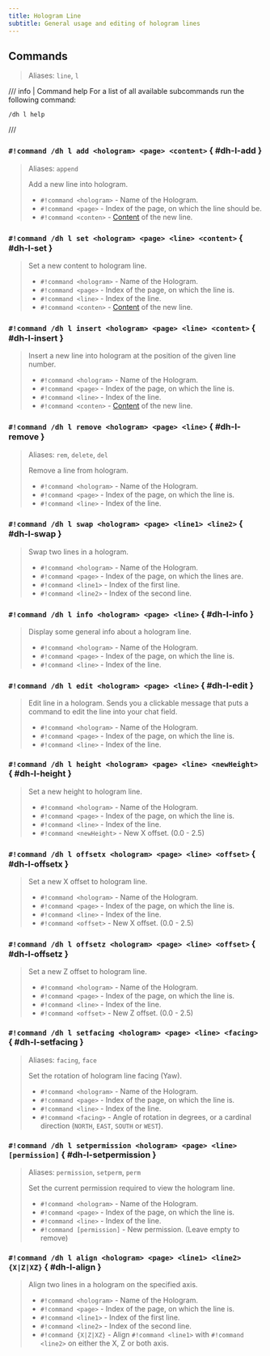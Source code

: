```yaml
---
title: Hologram Line
subtitle: General usage and editing of hologram lines
---
```


## Commands

> Aliases: `line`, `l`

/// info | Command help
For a list of all available subcommands run the following command:  
```
/dh l help
```
///

### `#!command /dh l add <hologram> <page> <content>` { #dh-l-add }

> Aliases: `append`
> 
> Add a new line into hologram.
> 
> - `#!command <hologram>` - Name of the Hologram.
> - `#!command <page>` - Index of the page, on which the line should be.
> - `#!command <conten>` - [Content](../format-and-colors/index.md) of the new line.

### `#!command /dh l set <hologram> <page> <line> <content>` { #dh-l-set }

> Set a new content to hologram line.
> 
> - `#!command <hologram>` - Name of the Hologram.
> - `#!command <page>` - Index of the page, on which the line is.
> - `#!command <line>` - Index of the line.
> - `#!command <conten>` - [Content](../format-and-colors/index.md) of the new line.

### `#!command /dh l insert <hologram> <page> <line> <content>` { #dh-l-insert }

> Insert a new line into hologram at the position of the given line number.
> 
> - `#!command <hologram>` - Name of the Hologram.
> - `#!command <page>` - Index of the page, on which the line is.
> - `#!command <line>` - Index of the line.
> - `#!command <conten>` - [Content](../format-and-colors/index.md) of the new line.

### `#!command /dh l remove <hologram> <page> <line>` { #dh-l-remove }

> Aliases: `rem`, `delete`, `del`
> 
> Remove a line from hologram.
> 
> - `#!command <hologram>` - Name of the Hologram.
> - `#!command <page>` - Index of the page, on which the line is.
> - `#!command <line>` - Index of the line.

### `#!command /dh l swap <hologram> <page> <line1> <line2>` { #dh-l-swap }

> Swap two lines in a hologram.
> 
> - `#!command <hologram>` - Name of the Hologram.
> - `#!command <page>` - Index of the page, on which the lines are.
> - `#!command <line1>` - Index of the first line.
> - `#!command <line2>` - Index of the second line.

### `#!command /dh l info <hologram> <page> <line>` { #dh-l-info }

> Display some general info about a hologram line.
> 
> - `#!command <hologram>` - Name of the Hologram.
> - `#!command <page>` - Index of the page, on which the line is.
> - `#!command <line>` - Index of the line.

### `#!command /dh l edit <hologram> <page> <line>` { #dh-l-edit }

> Edit line in a hologram. Sends you a clickable message that puts a command to edit the line into your chat field.
> 
> - `#!command <hologram>` - Name of the Hologram.
> - `#!command <page>` - Index of the page, on which the line is.
> - `#!command <line>` - Index of the line.

### `#!command /dh l height <hologram> <page> <line> <newHeight>` { #dh-l-height }

> Set a new height to hologram line.
> 
> - `#!command <hologram>` - Name of the Hologram.
> - `#!command <page>` - Index of the page, on which the line is.
> - `#!command <line>` - Index of the line.
> - `#!command <newHeight>` - New X offset. (0.0 - 2.5)

### `#!command /dh l offsetx <hologram> <page> <line> <offset>` { #dh-l-offsetx }

> Set a new X offset to hologram line.
> 
> - `#!command <hologram>` - Name of the Hologram.
> - `#!command <page>` - Index of the page, on which the line is.
> - `#!command <line>` - Index of the line.
> - `#!command <offset>` - New X offset. (0.0 - 2.5)

### `#!command /dh l offsetz <hologram> <page> <line> <offset>` { #dh-l-offsetz }

> Set a new Z offset to hologram line.
> 
> - `#!command <hologram>` - Name of the Hologram.
> - `#!command <page>` - Index of the page, on which the line is.
> - `#!command <line>` - Index of the line.
> - `#!command <offset>` - New Z offset. (0.0 - 2.5)

### `#!command /dh l setfacing <hologram> <page> <line> <facing>` { #dh-l-setfacing }

> Aliases: `facing`, `face`
> 
> Set the rotation of hologram line facing (Yaw).
> 
> - `#!command <hologram>` - Name of the Hologram.
> - `#!command <page>` - Index of the page, on which the line is.
> - `#!command <line>` - Index of the line.
> - `#!command <facing>` - Angle of rotation in degrees, or a cardinal direction (`NORTH`, `EAST`, `SOUTH` or `WEST`).

### `#!command /dh l setpermission <hologram> <page> <line> [permission]` { #dh-l-setpermission }

> Aliases: `permission`, `setperm`, `perm`
> 
> Set the current permission required to view the hologram line.
> 
> - `#!command <hologram>` - Name of the Hologram.
> - `#!command <page>` - Index of the page, on which the line is.
> - `#!command <line>` - Index of the line.
> - `#!command [permission]` - New permission. (Leave empty to remove)

### `#!command /dh l align <hologram> <page> <line1> <line2> {X|Z|XZ}` { #dh-l-align }

> Align two lines in a hologram on the specified axis.
> 
> - `#!command <hologram>` - Name of the Hologram.
> - `#!command <page>` - Index of the page, on which the line is.
> - `#!command <line1>` - Index of the first line.
> - `#!command <line2>` - Index of the second line.
> - `#!command {X|Z|XZ}` - Align `#!command <line1>` with `#!command <line2>` on either the X, Z or both axis.